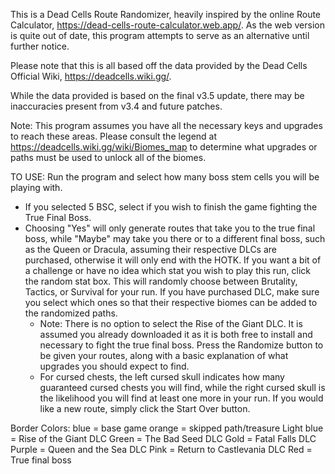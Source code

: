 This is a Dead Cells Route Randomizer, heavily inspired by the online Route Calculator, https://dead-cells-route-calculator.web.app/. As the web version is quite out of date, this program attempts to serve as an alternative until further notice.

Please note that this is all based off the data provided by the Dead Cells Official Wiki, https://deadcells.wiki.gg/.

While the data provided is based on the final v3.5 update, there may be inaccuracies present from v3.4 and future patches.

Note: This program assumes you have all the necessary keys and upgrades to reach these areas. Please consult the legend at https://deadcells.wiki.gg/wiki/Biomes_map to determine what upgrades or paths must be used to unlock all of the biomes.

TO USE:
  Run the program and select how many boss stem cells you will be playing with.
  - If you selected 5 BSC, select if you wish to finish the game fighting the True Final Boss.
  - Choosing "Yes" will only generate routes that take you to the true final boss, while "Maybe" may take you there or to a different final boss, such as the Queen or Dracula, assuming their respective DLCs are purchased, otherwise it will only end with the HOTK.
    If you want a bit of a challenge or have no idea which stat you wish to play this run, click the random stat box. This will randomly choose between Brutality, Tactics, or Survival for your run.
    If you have purchased DLC, make sure you select which ones so that their respective biomes can be added to the randomized paths.
    - Note: There is no option to select the Rise of the Giant DLC. It is assumed you already downloaded it as it is both free to install and necessary to fight the true final boss.
  Press the Randomize button to be given your routes, along with a basic explanation of what upgrades you should expect to find.
    - For cursed chests, the left cursed skull indicates how many guaranteed cursed chests you will find, while the right cursed skull is the likelihood you will find at least one more in your run.
  If you would like a new route, simply click the Start Over button.

Border Colors:
  blue = base game
  orange = skipped path/treasure
  Light blue = Rise of the Giant DLC
  Green = The Bad Seed DLC
  Gold = Fatal Falls DLC
  Purple = Queen and the Sea DLC
  Pink = Return to Castlevania DLC
  Red = True final boss
